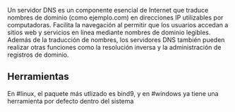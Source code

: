 Un servidor DNS es un componente esencial de Internet que traduce nombres de dominio (como ejemplo.com) en direcciones IP utilizables por computadoras. Facilita la navegación al permitir que los usuarios accedan a sitios web y servicios en línea mediante nombres de dominio legibles. Además de la traducción de nombres, los servidores DNS también pueden realizar otras funciones como la resolución inversa y la administración de registros de dominio.

## Herramientas
En #linux, el paquete más utlizado es bind9, y en #windows ya tiene una herramienta por defecto dentro del sistema